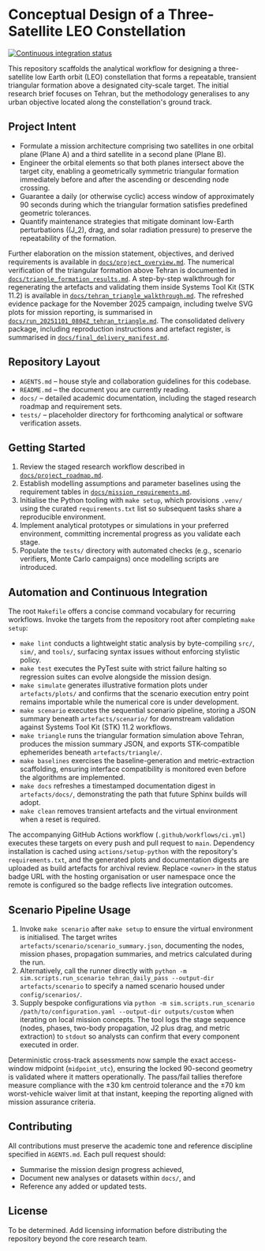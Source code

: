 # Conceptual Design of a Three-Satellite LEO Constellation

[![Continuous integration status](https://github.com/<owner>/formation-sat-2/actions/workflows/ci.yml/badge.svg)](https://github.com/<owner>/formation-sat-2/actions/workflows/ci.yml)

This repository scaffolds the analytical workflow for designing a three-satellite low Earth orbit (LEO) constellation that forms a repeatable, transient triangular formation above a designated city-scale target. The initial research brief focuses on Tehran, but the methodology generalises to any urban objective located along the constellation's ground track.

## Project Intent
- Formulate a mission architecture comprising two satellites in one orbital plane (Plane A) and a third satellite in a second plane (Plane B).
- Engineer the orbital elements so that both planes intersect above the target city, enabling a geometrically symmetric triangular formation immediately before and after the ascending or descending node crossing.
- Guarantee a daily (or otherwise cyclic) access window of approximately 90 seconds during which the triangular formation satisfies predefined geometric tolerances.
- Quantify maintenance strategies that mitigate dominant low-Earth perturbations (\(J_2\), drag, and solar radiation pressure) to preserve the repeatability of the formation.

Further elaboration on the mission statement, objectives, and derived requirements is available in [`docs/project_overview.md`](docs/project_overview.md).
The numerical verification of the triangular formation above Tehran is documented in [`docs/triangle_formation_results.md`](docs/triangle_formation_results.md).
A step-by-step walkthrough for regenerating the artefacts and validating them inside Systems Tool Kit (STK 11.2) is available in [`docs/tehran_triangle_walkthrough.md`](docs/tehran_triangle_walkthrough.md).
The refreshed evidence package for the November 2025 campaign, including twelve SVG plots for mission reporting, is summarised in [`docs/run_20251101_0804Z_tehran_triangle.md`](docs/run_20251101_0804Z_tehran_triangle.md).
The consolidated delivery package, including reproduction instructions and artefact register, is summarised in [`docs/final_delivery_manifest.md`](docs/final_delivery_manifest.md).

## Repository Layout
- `AGENTS.md` – house style and collaboration guidelines for this codebase.
- `README.md` – the document you are currently reading.
- `docs/` – detailed academic documentation, including the staged research roadmap and requirement sets.
- `tests/` – placeholder directory for forthcoming analytical or software verification assets.

## Getting Started
1. Review the staged research workflow described in [`docs/project_roadmap.md`](docs/project_roadmap.md).
2. Establish modelling assumptions and parameter baselines using the requirement tables in [`docs/mission_requirements.md`](docs/mission_requirements.md).
3. Initialise the Python tooling with `make setup`, which provisions `.venv/` using the curated `requirements.txt` list so subsequent tasks share a reproducible environment.
4. Implement analytical prototypes or simulations in your preferred environment, committing incremental progress as you validate each stage.
5. Populate the `tests/` directory with automated checks (e.g., scenario verifiers, Monte Carlo campaigns) once modelling scripts are introduced.

## Automation and Continuous Integration
The root `Makefile` offers a concise command vocabulary for recurring workflows. Invoke the targets from the repository root after completing `make setup`:

- `make lint` conducts a lightweight static analysis by byte-compiling `src/`, `sim/`, and `tools/`, surfacing syntax issues without enforcing stylistic policy.
- `make test` executes the PyTest suite with strict failure halting so regression suites can evolve alongside the mission design.
- `make simulate` generates illustrative formation plots under `artefacts/plots/` and confirms that the scenario execution entry point remains importable while the numerical core is under development.
- `make scenario` executes the sequential scenario pipeline, storing a JSON summary beneath `artefacts/scenario/` for downstream validation against Systems Tool Kit (STK) 11.2 workflows.
- `make triangle` runs the triangular formation simulation above Tehran, produces the mission summary JSON, and exports STK-compatible ephemerides beneath `artefacts/triangle/`.
- `make baselines` exercises the baseline-generation and metric-extraction scaffolding, ensuring interface compatibility is monitored even before the algorithms are implemented.
- `make docs` refreshes a timestamped documentation digest in `artefacts/docs/`, demonstrating the path that future Sphinx builds will adopt.
- `make clean` removes transient artefacts and the virtual environment when a reset is required.

The accompanying GitHub Actions workflow (`.github/workflows/ci.yml`) executes these targets on every push and pull request to `main`. Dependency installation is cached using `actions/setup-python` with the repository's `requirements.txt`, and the generated plots and documentation digests are uploaded as build artefacts for archival review. Replace `<owner>` in the status badge URL with the hosting organisation or user namespace once the remote is configured so the badge reflects live integration outcomes.

## Scenario Pipeline Usage
1. Invoke `make scenario` after `make setup` to ensure the virtual environment is initialised. The target writes `artefacts/scenario/scenario_summary.json`, documenting the nodes, mission phases, propagation summaries, and metrics calculated during the run.
2. Alternatively, call the runner directly with `python -m sim.scripts.run_scenario tehran_daily_pass --output-dir artefacts/scenario` to specify a named scenario housed under `config/scenarios/`.
3. Supply bespoke configurations via `python -m sim.scripts.run_scenario /path/to/configuration.yaml --output-dir outputs/custom` when iterating on local mission concepts. The tool logs the stage sequence (nodes, phases, two-body propagation, J2 plus drag, and metric extraction) to `stdout` so analysts can confirm that every component executed in order.

Deterministic cross-track assessments now sample the exact access-window midpoint (`midpoint_utc`), ensuring the locked 90-second geometry is validated where it matters operationally. The pass/fail tallies therefore measure compliance with the ±30 km centroid tolerance and the ±70 km worst-vehicle waiver limit at that instant, keeping the reporting aligned with mission assurance criteria.

## Contributing
All contributions must preserve the academic tone and reference discipline specified in `AGENTS.md`. Each pull request should:
- Summarise the mission design progress achieved,
- Document new analyses or datasets within `docs/`, and
- Reference any added or updated tests.

## License
To be determined. Add licensing information before distributing the repository beyond the core research team.
